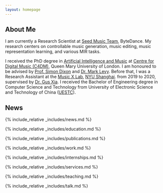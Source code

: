 ```yaml
---
layout: homepage
---
```


## About Me

I am currently a Research Scientist at [Seed Music Team](https://team.doubao.com/), ByteDance. My research centers on controllable music generation, music editing, music representation learning, and various MIR tasks. 

I received the PhD degree in [Artificial Intelligence and Music](https://www.aim.qmul.ac.uk/) at [Centre for Digital Music (C4DM)](https://www.c4dm.eecs.qmul.ac.uk/), Queen Mary University of London. I am honoured to be advised by [Prof. Simon Dixon](http://www.eecs.qmul.ac.uk/~simond/) and [Dr. Mark Levy](https://scholar.google.com/citations?user=g_ESIWoAAAAJ). Before that, I was a Research Assistant at the [Music X Lab](http://musicxlab.com/), [NYU Shanghai](https://shanghai.nyu.edu/). from 2019 to 2020, supervised by [Dr. Gus Xia](http://www.musicxlab.com/members/gus/). I received the Bachelor of Engineering degree in Computer Science and Technology from University of Electronic Science and Technology of China ([UESTC](https://en.uestc.edu.cn/)).

## News

{% include_relative _includes/news.md %}


{% include_relative _includes/education.md %}

{% include_relative _includes/publications.md %}

{% include_relative _includes/work.md %}

{% include_relative _includes/internships.md %}

{% include_relative _includes/services.md %}

{% include_relative _includes/teaching.md %}

{% include_relative _includes/talk.md %}
 
